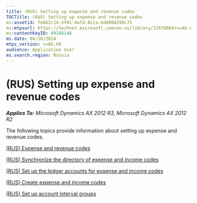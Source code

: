 ```yaml
---
title: (RUS) Setting up expense and revenue codes
TOCTitle: (RUS) Setting up expense and revenue codes
ms:assetid: fe6b2c14-5f01-4afd-8cca-6d8004290c75
ms:mtpsurl: https://technet.microsoft.com/en-us/library/JJ678664(v=AX.60)
ms:contentKeyID: 49388146
ms.date: 04/18/2014
mtps_version: v=AX.60
audience: Application User
ms.search.region: Russia
---
```


# (RUS) Setting up expense and revenue codes 


_**Applies To:** Microsoft Dynamics AX 2012 R3, Microsoft Dynamics AX 2012 R2_

The following topics provide information about setting up expense and revenue codes.

[(RUS) Expense and revenue codes](rus-expense-and-revenue-codes.md)

[(RUS) Synchronize the directory of expense and income codes](https://technet.microsoft.com/en-us/library/jj665243\(v=ax.60\))

[(RUS) Set up the ledger accounts for expense and income codes](rus-set-up-the-ledger-accounts-for-expense-and-income-codes.md)

[(RUS) Create expense and income codes](rus-create-expense-and-income-codes.md)

[(RUS) Set up account interval groups](rus-set-up-account-interval-groups.md)

  


